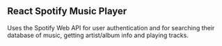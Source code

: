 ## React Spotify Music Player

Uses the Spotify Web API for user authentication and for searching their database of music, getting artist/album info and playing tracks.